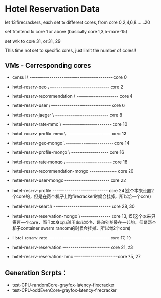 # Hotel Reservation Data

let 13 firecrackers, each set to different cores, from core 0,2,4,6,8…….20

set frontend to core 1 or above (basically core 1,3,5-more-15)

set wrk to core 31, or 31, 29

This time not set to specific cores, just limit the number of cores!!

## VMs - Corresponding cores
* consul \ -—-—----------------—------------------ core 0
* hotel-reserv-geo \ —---------------------------- core 2
* hotel-reserv-recommendation \ -——-—------------- core 4
* hotel-reserv-user \ —-------------—------------- core 6
* hotel-reserv-jaeger \ ----------—--------------- core 8
* hotel-reserv-rate-mmc \ ---------—-------------- core 10
* hotel-reserv-profile-mmc \ ----------—---------- core 12
* hotel-reserv-geo-mongo \ ----------—------------ core 14
* hotel-reserv-profile-mongo \ ------------------- core 16
* hotel-reserv-rate-mongo \ -----------—---------- core 18
* hotel-reserv-recommendation-mongo -------------- core 20
* hotel-reserv-user-mongo  ----------------------- core 22

* hotel-reserv-profile ---—----------------------- core 24(这个本来设置2个core的，但是在两个机子上跑firecracker时候会挂掉，所以给一个core)
* hotel-reserv-search --—------------------------- core 28, 30

* hotel-reserv-reservation-mongo \ --------------- core 13, 15(这个本来只需要一个core，而且本身cpu利用率非常少，是和别的叠在一起的，但是两个机子container swarm random的时候会挂掉，所以给2个core)
* Hotel-reserv-rate —----------------------------- core 17, 19
* hotel-reserv-reservation —---------------------- core 21, 23
* hotel-reserv-reservation-mmc —---—---------------core 25, 27


## Generation Scrpts：
* test-CPU-randomCore-grayfox-latency-firecracker
* test-CPU-oddEvenCore-grayfox-latency-firecracker